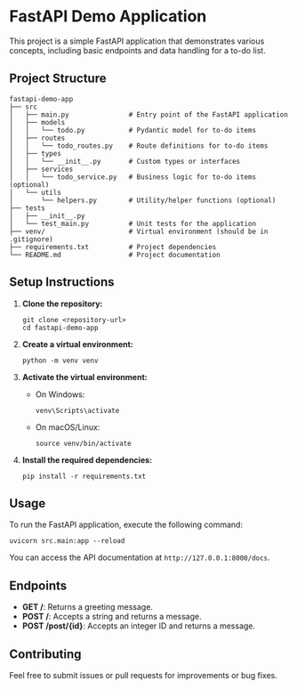 # FastAPI Demo Application

This project is a simple FastAPI application that demonstrates various concepts, including basic endpoints and data handling for a to-do list.

## Project Structure
```
fastapi-demo-app
├── src
│   ├── main.py               # Entry point of the FastAPI application
│   ├── models
│   │   └── todo.py           # Pydantic model for to-do items
│   ├── routes
│   │   └── todo_routes.py    # Route definitions for to-do items
│   ├── types
│   │   └── __init__.py       # Custom types or interfaces
│   ├── services
│   │   └── todo_service.py   # Business logic for to-do items (optional)
│   └── utils
│       └── helpers.py        # Utility/helper functions (optional)
├── tests
│   ├── __init__.py
│   └── test_main.py          # Unit tests for the application
├── venv/                     # Virtual environment (should be in .gitignore)
├── requirements.txt          # Project dependencies
└── README.md                 # Project documentation
```

## Setup Instructions

1. **Clone the repository:**
   ```
   git clone <repository-url>
   cd fastapi-demo-app
   ```

2. **Create a virtual environment:**
   ```
   python -m venv venv
   ```

3. **Activate the virtual environment:**
   - On Windows:
     ```
     venv\Scripts\activate
     ```
   - On macOS/Linux:
     ```
     source venv/bin/activate
     ```

4. **Install the required dependencies:**
   ```
   pip install -r requirements.txt
   ```

## Usage

To run the FastAPI application, execute the following command:

```
uvicorn src.main:app --reload
```

You can access the API documentation at `http://127.0.0.1:8000/docs`.

## Endpoints

- **GET /**: Returns a greeting message.
- **POST /**: Accepts a string and returns a message.
- **POST /post/{id}**: Accepts an integer ID and returns a message.

## Contributing

Feel free to submit issues or pull requests for improvements or bug fixes.
